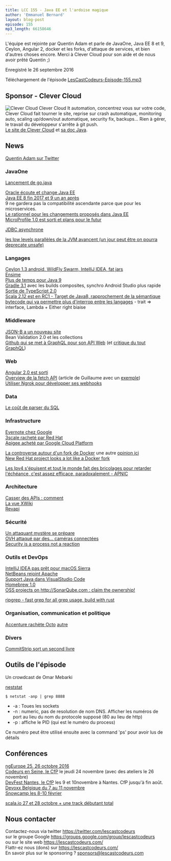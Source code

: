 ```yaml
---
title: LCC 155 - Java EE et l'ardoise magique
author: 'Emmanuel Bernard'
layout: blog-post
episode: 155
mp3_length: 66158646
---
```

L'équipe est rejointe par Quentin Adam et parle de JavaOne, Java EE 8 et 9, Ceylon, Angular 2, docker et les forks, d'attaque de services, et bien d'autres choses encore.
Merci à Clever Cloud pour son aide et de nous avoir prêté Quentin ;)

Enregistré le 26 septembre 2016

Téléchargement de l'épisode [LesCastCodeurs-Episode-155.mp3](http://traffic.libsyn.com/lescastcodeurs/LesCastCodeurs-Episode-155.mp3)

## Sponsor - Clever Cloud

<p class="sponsor">
<img src="/images/promo/sponsors/clever-cloud-75px.png" alt="Clever Cloud" />
Clever Cloud It automation, concentrez vous sur votre code, Clever Cloud fait tourner le site, reprise sur crash automatique, monitoring auto, scaling up/down/out automatique, security fix, backups… Rien à gérer, le travail du développeur s'arrête à git push.
<br/>
<a href="http://www.clever-cloud.com/">Le site de Clever Cloud</a> et 
<a href="https://www.clever-cloud.com/doc/java/java-maven/">sa doc Java</a>.
</p>

## News

[Quentin Adam sur Twitter](https://twitter.com/waxzce)  

### JavaOne

[Lancement de go.java](https://go.java/index.html)  

[Oracle écoute et change Java EE](https://www.voxxed.com/blog/2016/09/oracle-is-listening-java-ee/)  
[Java EE 8 fin 2017 et 9 un an après](http://www.infoworld.com/article/3120962/java/oracle-plans-two-major-java-ee-upgrades-for-the-cloud.html)  
9 ne gardera pas la compatibilité ascendante parce que pour les microservices.  
[Le rationnel pour les changements proposés dans Java EE](https://twitter.com/delabassee/status/777990804107243520)  
[MicroProfile 1.0 est sorti et plans pour le futur](http://microprofile.io/blog/2016/09/microprofile-at-javaone) 

[JDBC asynchrone](https://t.co/qetXWqaJF9)  

[les low levels parallèles de la JVM avancent (un jour peut être on pourra deprecate unsafe)](https://youtu.be/jRyD1EIOOis?list=PLPIzp-E1msrYicmovyeuOABO4HxVPlhEA)

### Langages

[Ceylon 1.3 android, WildFly Swarm, IntelliJ IDEA, fat jars](https://ceylon-lang.org/blog/2016/09/19/ceylon-1-3-0/)  
[Ensime](https://github.com/ensime)  
[Plus de temps pour Java 9](https://www.voxxed.com/blog/2016/09/java-9-ga-may-move-to-july/)  
[Gradle 3.1](https://dzone.com/articles/gradle-31-composite-builds-here-you-go) avec les builds composites, synchro Android Studio plus rapide  
[Sortie de TypeScript 2.0](http://www.scala-lang.org/news/2.12.0-RC1)  
[Scala 2.12 est en RC1 - Target de Java8, rapprochement de la sémantique bytecode qui va permettre plus d'interrop entre les langages](http://www.scala-lang.org/news/2.12.0-RC1) - trait => interface, Lambda + Either right biaise

### Middleware

[JSON-B a un nouveau site](http://json-b.net/)  
Bean Validation 2.0 et les collections  
[Github qui se met à GraphQL pour son API Web](http://githubengineering.com/the-github-graphql-api/) (et [critique du tout GraphQL](http://www.programmableweb.com/news/just-because-github-has-graphql-api-doesn%E2%80%99t-mean-you-should-too/analysis/2016/09/21))

### Web

[Angular 2.0 est sorti](http://angularjs.blogspot.fr/2016/09/angular2-final.html?m=1)  
[Overview de la fetch API](https://davidwalsh.name/fetch) (article de Guillaume avec un [exemple](http://glaforge.appspot.com/article/natural-language-api-and-javascript-promises-to-bind-them-all))  
[Utiliser Ngrok pour développer ses webhooks](https://www.runtimerror.com/working-with-webhooks-in-development/)  

### Data

[Le coût de parser du SQL](https://connormcdonald.wordpress.com/2016/06/09/parsing-no-big-deal-eh/)

### Infrastructure

[Evernote chez Google](https://techcrunch.com/2016/09/13/evernote/)  
[3scale racheté par Red Hat](https://www.3scale.net/2016/06/red-hat-to-acquire-api-management-leader-3scale/)  
[Apigee acheté par Google Cloud Platform](https://cloudplatform.googleblog.com/2016/09/Google-to-acquire-apigee.html)  

[La controverse autour d'un fork de Docker](https://www.linkedin.com/pulse/forking-docker-daniel-riek) une autre [opinion ici](https://medium.com/@bob_48171/an-ode-to-boring-creating-open-and-stable-container-world-4a7a39971443#.6kcts8iq9)  
[New Red Hat project looks a lot like a Docker fork](http://www.infoworld.com/article/3123412/application-development/new-red-hat-project-looks-a-lot-like-a-docker-fork.html)  

[Les Ipv4 s'épuisent et tout le monde fait des bricolages pour retarder l'échéance, c'est assez efficace, paradoxalement - APNIC](http://blog.apnic.net/2016/09/15/quiet-ipv4-internet/)

### Architecture

[Casser des APIs : comment](http://breakingapis.org/)  
[La vue XWiki](http://www.xwiki.org/xwiki/bin/view/Blog/HowToBreakAPI?language=en)  
[Revapi](http://revapi.org)  

### Sécurité

[Un attaquant mystère se prépare](https://www.schneier.com/blog/archives/2016/09/someone_is_lear.html)  
[OVH attaqué par des… caméras connectées](http://www.macg.co/ailleurs/2016/09/hebergeur-ovh-attaque-par-des-cameras-connectees-95701)  
[Security is a process not a reaction](https://www.clever-cloud.com/blog/company/2016/04/04/security-is-a-process/)  

### Outils et DevOps

[IntelliJ IDEA pas prêt pour macOS Sierra](https://twitter.com/intellijidea/status/778580648873385984)  
[NetBeans rejoint Apache](https://meshedinsights.com/2016/09/15/oracle-gets-it-right-netbeans-heads-to-apache/)  
[Support Java dans VisualStudio Code](http://developerblog.redhat.com/2016/09/19/java-language-support-for-visual-studio-code-has-landed/)  
[Homebrew 1.0](http://brew.sh/2016/09/02/homebrew-1.0.0/)  
[OSS projects on http://SonarQube.com : claim the ownership! ](https://groups.google.com/forum/#!msg/sonarqube/EPHbPVqS9U0/9SVGdfwXBQAJ) 

[ripgrep - fast grep for all grep usage, build with rust](https://github.com/BurntSushi/ripgrep)

### Organisation, communication et politique

[Accenture rachète Octo](https://www.zonebourse.com/ACCENTURE-PLC-11521/actualite/ACCENTURE-rachete-OCTO-TECHNOLOGY-pour-115-millions-d-euros-23057165/) [autre](http://www.lemondeinformatique.fr/actualites/lire-accenture-acquiert-octo-technology-115-meteuro-65924.html) 

### Divers

[CommitStrip sort un second livre](http://kck.st/2cx5IUL)  

## Outils de l'épisode

Un crowdcast de Omar Mebarki

[neststat](http://linux.die.net/man/8/netstat)

    $ netstat -anp | grep 8888

* -a : Toues les sockets
* -n : numeric, pas de resolution de nom DNS. Afficher les numéros de port au lieu du nom du protocole supposé (80 au lieu de http)
* -p : affiche le PID (qui est le numéro du process)

Ce numéro peut être utilisé ensuite avec la command 'ps' pour avoir lus de détails

## Conférences

[ngEurope 25, 26 octobre 2016](https://t.co/UblCejtVtR)  
[Codeurs en Seine, le CfP](https://www.papercall.io/ces-2016) le jeudi 24 novembre (avec des ateliers le 26 novembre)  
[DevFest Nantes, le CfP](https://cfp.gdgnantes.com/) les 9 et 10novembre à Nantes. CfP jusqu'à fin août.  
[Devoxx Belgique du 7 au 11 novembre](https://devoxx.be)  
[Snowcamp les 8-10 février](http://snowcamp.io)  

[scala.io 27 et 28 octobre + une track débutant total](http://scala.io)

## Nous contacter

Contactez-nous via twitter <https://twitter.com/lescastcodeurs>  
sur le groupe Google <https://groups.google.com/group/lescastcodeurs>  
ou sur le site web <https://lescastcodeurs.com/>  
Flattr-ez nous (dons) sur <https://lescastcodeurs.com/>  
En savoir plus sur le sponsoring ? [sponsors@lescastcodeurs.com](mailto:sponsors@lescastcodeurs.com)  
